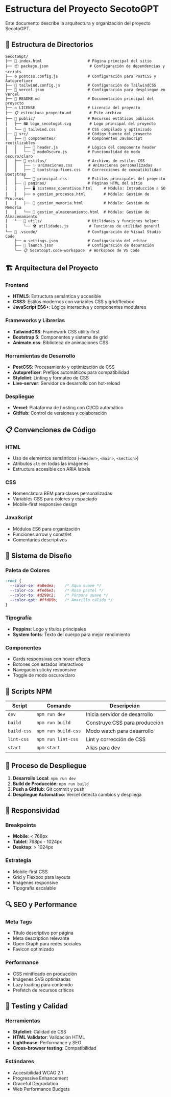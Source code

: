 # Estructura del Proyecto SecotoGPT

Este documento describe la arquitectura y organización del proyecto SecotoGPT.

## 📁 Estructura de Directorios

```
SecotoGpt/
├── 📄 index.html                    # Página principal del sitio
├── 📦 package.json                  # Configuración de dependencias y scripts
├── ⚙️ postcss.config.js             # Configuración para PostCSS y Autoprefixer
├── 🎨 tailwind.config.js            # Configuración de TailwindCSS
├── 🚀 vercel.json                   # Configuración para despliegue en Vercel
├── 📜 README.md                     # Documentación principal del proyecto
├── ⚖️ LICENSE                       # Licencia del proyecto
├── 📋 estructura_proyecto.md        # Este archivo
├── 📁 public/                       # Recursos estáticos públicos
│   ├── 🖼️ logo_secotogpt.svg        # Logo principal del proyecto
│   └── 🎨 tailwind.css              # CSS compilado y optimizado
├── 📁 src/                          # Código fuente del proyecto
│   ├── 📁 componentes/              # Componentes JavaScript reutilizables
│   │   ├── 🧩 header.js             # Lógica del componente header
│   │   └── 🌙 modoOscuro.js         # Funcionalidad de modo oscuro/claro
│   ├── 📁 estilos/                  # Archivos de estilos CSS
│   │   ├── ✨ animaciones.css       # Animaciones personalizadas
│   │   ├── 🔧 bootstrap-fixes.css   # Correcciones de compatibilidad Bootstrap
│   │   └── 🎨 principal.css         # Estilos principales del proyecto
│   ├── 📁 paginas/                  # Páginas HTML del sitio
│   │   ├── 🖥️ sistemas_operativos.html     # Módulo: Introducción a SO
│   │   ├── ⚙️ gestion_procesos.html        # Módulo: Gestión de Procesos
│   │   ├── 🧠 gestion_memoria.html         # Módulo: Gestión de Memoria
│   │   └── 💾 gestion_almacenamiento.html  # Módulo: Gestión de Almacenamiento
│   └── 📁 utils/                    # Utilidades y funciones helper
│       └── 🛠️ utilidades.js         # Funciones de utilidad general
└── 📁 .vscode/                      # Configuración de Visual Studio Code
    ├── ⚙️ settings.json             # Configuración del editor
    ├── 🚀 launch.json               # Configuración de depuración
    └── 📋 SecotoGpt.code-workspace  # Workspace de VS Code
```

## 🏗️ Arquitectura del Proyecto

### Frontend
- **HTML5**: Estructura semántica y accesible
- **CSS3**: Estilos modernos con variables CSS y grid/flexbox
- **JavaScript ES6+**: Lógica interactiva y componentes modulares

### Frameworks y Librerías
- **TailwindCSS**: Framework CSS utility-first
- **Bootstrap 5**: Componentes y sistema de grid
- **Animate.css**: Biblioteca de animaciones CSS

### Herramientas de Desarrollo
- **PostCSS**: Procesamiento y optimización de CSS
- **Autoprefixer**: Prefijos automáticos para compatibilidad
- **Stylelint**: Linting y formateo de CSS
- **Live-server**: Servidor de desarrollo con hot-reload

### Despliegue
- **Vercel**: Plataforma de hosting con CI/CD automático
- **GitHub**: Control de versiones y colaboración

## 📋 Convenciones de Código

### HTML
- Uso de elementos semánticos (`<header>`, `<main>`, `<section>`)
- Atributos `alt` en todas las imágenes
- Estructura accesible con ARIA labels

### CSS
- Nomenclatura BEM para clases personalizadas
- Variables CSS para colores y espaciado
- Mobile-first responsive design

### JavaScript
- Módulos ES6 para organización
- Funciones arrow y const/let
- Comentarios descriptivos

## 🎨 Sistema de Diseño

### Paleta de Colores
```css
:root {
  --color-se: #a8edea;    /* Aqua suave */
  --color-co: #fed6e3;    /* Rosa pastel */
  --color-to: #d299c2;    /* Púrpura suave */
  --color-gpt: #ffd89b;   /* Amarillo cálido */
}
```

### Tipografía
- **Poppins**: Logo y títulos principales
- **System fonts**: Texto del cuerpo para mejor rendimiento

### Componentes
- Cards responsivas con hover effects
- Botones con estados interactivos
- Navegación sticky responsive
- Toggle de modo oscuro/claro

## 🔧 Scripts NPM

| Script | Comando | Descripción |
|--------|---------|-------------|
| `dev` | `npm run dev` | Inicia servidor de desarrollo |
| `build` | `npm run build` | Construye CSS para producción |
| `build-css` | `npm run build-css` | Modo watch para desarrollo |
| `lint-css` | `npm run lint-css` | Lint y corrección de CSS |
| `start` | `npm start` | Alias para dev |

## 🚀 Proceso de Despliegue

1. **Desarrollo Local**: `npm run dev`
2. **Build de Producción**: `npm run build`
3. **Push a GitHub**: Git commit y push
4. **Despliegue Automático**: Vercel detecta cambios y despliega

## 📱 Responsividad

### Breakpoints
- **Mobile**: < 768px
- **Tablet**: 768px - 1024px
- **Desktop**: > 1024px

### Estrategia
- Mobile-first CSS
- Grid y Flexbox para layouts
- Imágenes responsive
- Tipografía escalable

## 🔍 SEO y Performance

### Meta Tags
- Título descriptivo por página
- Meta description relevante
- Open Graph para redes sociales
- Favicon optimizado

### Performance
- CSS minificado en producción
- Imágenes SVG optimizadas
- Lazy loading para contenido
- Prefetch de recursos críticos

## 🧪 Testing y Calidad

### Herramientas
- **Stylelint**: Calidad de CSS
- **HTML Validator**: Validación HTML
- **Lighthouse**: Performance y SEO
- **Cross-browser testing**: Compatibilidad

### Estándares
- Accesibilidad WCAG 2.1
- Progressive Enhancement
- Graceful Degradation
- Web Performance Budgets
